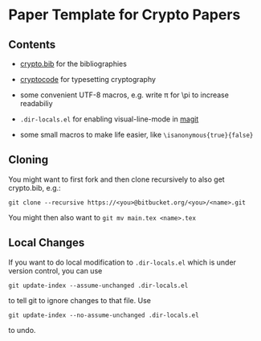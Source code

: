 # Paper Template for Crypto Papers #

## Contents ##

* [crypto.bib](http://cryptobib.di.ens.fr/) for the bibliographies

* [cryptocode](https://www.ctan.org/pkg/cryptocode) for typesetting cryptography

* some convenient UTF-8 macros, e.g. write π for \pi to increase readabiliy

* `.dir-locals.el` for enabling visual-line-mode in [magit](https://github.com/magit/magit)

* some small macros to make life easier, like `\isanonymous{true}{false}`

## Cloning ##

You might want to first fork and then clone recursively to also get crypto.bib, e.g.:

    git clone --recursive https://<you>@bitbucket.org/<you>/<name>.git

You might then also want to `git mv main.tex <name>.tex`

## Local Changes ##

If you want to do local modification to `.dir-locals.el` which is under version control, you can use

    git update-index --assume-unchanged .dir-locals.el

to tell git to ignore changes to that file. Use

    git update-index --no-assume-unchanged .dir-locals.el

to undo.
